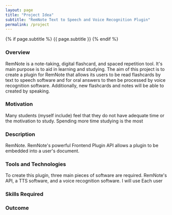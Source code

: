 ```yaml
---
layout: page
title: "Project Idea"
subtitle: "RemNote Text to Speech and Voice Recognition Plugin"
permalink: /project
---
```


{% if page.subtitle %}
    {{ page.subtitle }}
{% endif %}

### Overview

RemNote is a note-taking, digital flashcard, and spaced repetition tool. It's main purpose is to aid in learning and studying. The aim of this project is to create a plugin for RemNote that allows its users to be read flashcards by text to speech software and for oral answers to then be processed by voice recognition software. Additionally, new flashcards and notes will be able to created by speaking.

### Motivation

Many students (myself include) feel that they do not have adequate time or the motivation to study. Spending more time studying is the most 

### Description

RemNote. RemNote's powerful Frontend Plugin API allows a plugin to be embedded into a user's document.

### Tools and Technologies

To create this plugin, three main pieces of software are required. RemNote's API, a TTS software, and a voice recognition software. I will use 
Each user

### Skills Required



### Outcome


